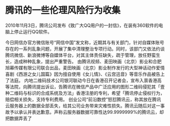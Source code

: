 # 腾讯的一些伦理风险行为收集
2010年11月3日，腾讯公司发布《致广大QQ用户的一封信》，在装有360软件的电脑上停止运行QQ软件。

今日网信办官方微信账号“网信中国”发文称，近期其与有关部门，针对自媒体账号存在的一系列乱象问题，开展了集中清理整治专项行动。同时，该部门又依法约谈腾讯微信、新浪微博等自媒体平台，对其主体责任缺失，疏于管理，放任野蛮生长，造成种种乱象，提出严重警告。
由腾讯视频、麦田映画（北京）影业和合肥旭幕传媒有限公司联合出品，麦田映画（北京）影业制作发行的大型神话动作爱情喜剧《西游之女儿国篇》因为擅自使用《女儿情》、《云宫迅音》等音乐作品被告上了法庭。
内地二维码技术公司银河联动今日在香港召开记者会，宣布入禀香港高等法院，向腾讯提出诉讼，告腾讯在微信产品中广泛应用的图形二维码侵犯其「壹种二维码与标识的合成系统及方法」香港注册的专利，希望「腾讯停止侵权行为，赔偿相关损失，支持专利费用。
创业公司“前沿数控”怒怼腾讯云，称其放在腾讯云服务器上的数据全部丢失，给其公司业务带来灾难性损失。腾讯云随后对这一事故予以承认并表达歉意。声称云服务器数据可靠性达99.9999999%的腾讯云，却把数据弄丢了
